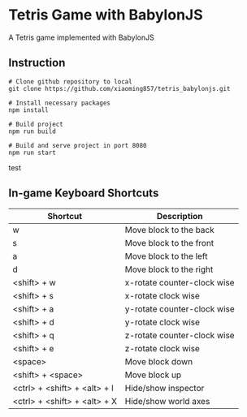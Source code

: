 # Tetris Game with BabylonJS

A Tetris game implemented with BabylonJS

## Instruction

```shell
# Clone github repository to local
git clone https://github.com/xiaoming857/tetris_babylonjs.git

# Install necessary packages
npm install

# Build project
npm run build

# Build and serve project in port 8080
npm run start
```
test

## In-game Keyboard Shortcuts

| Shortcut                           | Description                 |
| ---------------------------------- | --------------------------- |
| w                                  | Move block to the back      |
| s                                  | Move block to the front     |
| a                                  | Move block to the left      |
| d                                  | Move block to the right     |
| \<shift\> + w                      | x-rotate counter-clock wise |
| \<shift\> + s                      | x-rotate clock wise         |
| \<shift\> + a                      | y-rotate counter-clock wise |
| \<shift\> + d                      | y-rotate clock wise         |
| \<shift\> + q                      | z-rotate counter-clock wise |
| \<shift\> + e                      | z-rotate clock wise         |
| \<space\>                          | Move block down             |
| \<shift\> + \<space\>              | Move block up               |
| \<ctrl\> + \<shift\> + \<alt\> + I | Hide/show inspector         |
| \<ctrl\> + \<shift\> + \<alt\> + X | Hide/show world axes        |


